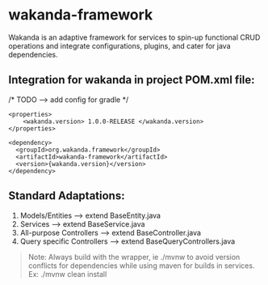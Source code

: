 # wakanda-framework

Wakanda is an adaptive framework for services to spin-up functional CRUD operations and integrate configurations, plugins, and cater for java dependencies.

## Integration for wakanda in project POM.xml file:
/* TODO --> add config for gradle */


    <properties>
        <wakanda.version> 1.0.0-RELEASE </wakanda.version>
    </properties>
    
    <dependency>
      <groupId>org.wakanda.framework</groupId>
      <artifactId>wakanda-framework</artifactId>
      <version>{wakanda.version}</version>
    </dependency>

## Standard Adaptations:
1. Models/Entities --> extend BaseEntity.java
2. Services --> extend BaseService.java
3. All-purpose Controllers --> extend BaseController.java
4. Query specific Controllers --> extend BaseQueryControllers.java


>Note: Always build with the wrapper, ie ./mvnw to avoid version conflicts for dependencies while using maven for builds in services. Ex: ./mvnw clean install
